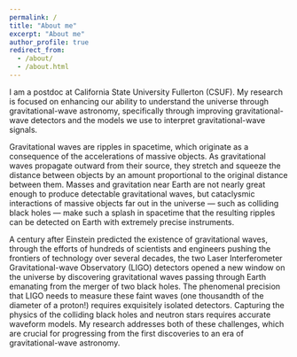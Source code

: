 ```yaml
---
permalink: /
title: "About me"
excerpt: "About me"
author_profile: true
redirect_from: 
  - /about/
  - /about.html
---
```


I am a postdoc at California State University Fullerton (CSUF). My research is focused on enhancing our ability to understand the universe through gravitational-wave astronomy, specifically through improving gravitational-wave detectors and the models we use to interpret gravitational-wave signals.

Gravitational waves are ripples in spacetime, which originate as a consequence of the accelerations of massive objects. As gravitational waves propagate outward from their source, they stretch and squeeze the distance between objects by an amount proportional to the original distance between them. Masses and gravitation near Earth are not nearly great enough to produce detectable gravitational waves, but cataclysmic interactions of massive objects far out in the universe — such as colliding black holes — make such a splash in spacetime that the resulting ripples can be detected on Earth with extremely precise instruments.

A century after Einstein predicted the existence of gravitational waves, through the efforts of hundreds of scientists and engineers pushing the frontiers of technology over several decades, the two Laser Interferometer Gravitational-wave Observatory (LIGO) detectors opened a new window on the universe by discovering gravitational waves passing through Earth emanating from the merger of two black holes. The phenomenal precision that LIGO needs to measure these faint waves (one thousandth of the diameter of a proton!) requires exquisitely isolated detectors. Capturing the physics of the colliding black holes and neutron stars requires accurate waveform models. My research addresses both of these challenges, which are crucial for progressing from the first discoveries to an era of gravitational-wave astronomy. 
